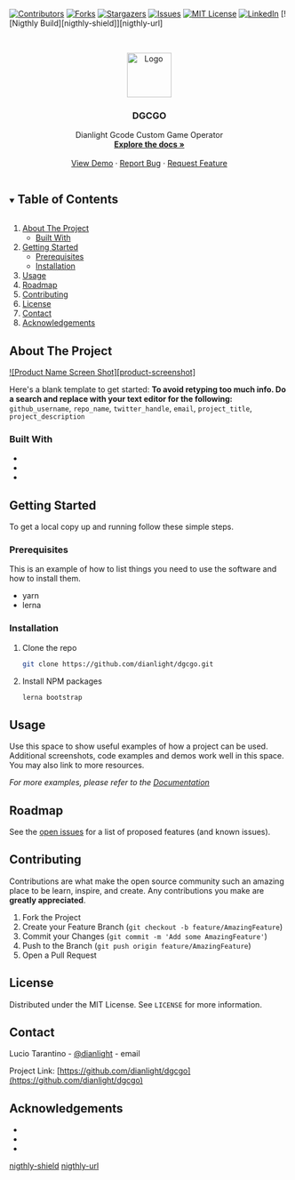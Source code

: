 <!-- PROJECT SHIELDS -->
<!--
*** I'm using markdown "reference style" links for readability.
*** Reference links are enclosed in brackets [ ] instead of parentheses ( ).
*** See the bottom of this document for the declaration of the reference variables
*** for contributors-url, forks-url, etc. This is an optional, concise syntax you may use.
*** https://www.markdownguide.org/basic-syntax/#reference-style-links
-->
[![Contributors][contributors-shield]][contributors-url]
[![Forks][forks-shield]][forks-url]
[![Stargazers][stars-shield]][stars-url]
[![Issues][issues-shield]][issues-url]
[![MIT License][license-shield]][license-url]
[![LinkedIn][linkedin-shield]][linkedin-url]
[![Nigthly Build][nigthly-shield]][nigthly-url]



<!-- PROJECT LOGO -->
<br />
<p align="center">
  <a href="https://github.com/dianlight/dgcgo">
    <img src="images/logo.png" alt="Logo" width="80" height="80">
  </a>

  <h3 align="center">DGCGO</h3>

  <p align="center">
    Dianlight Gcode Custom Game Operator
    <br />
    <a href="https://github.com/dianlight/dgcgo"><strong>Explore the docs »</strong></a>
    <br />
    <br />
    <a href="https://github.com/dianlight/dgcgo">View Demo</a>
    ·
    <a href="https://github.com/dianlight/dgcgo/issues">Report Bug</a>
    ·
    <a href="https://github.com/dianlight/dgcgo/issues">Request Feature</a>
  </p>
</p>



<!-- TABLE OF CONTENTS -->
<details open="open">
  <summary><h2 style="display: inline-block">Table of Contents</h2></summary>
  <ol>
    <li>
      <a href="#about-the-project">About The Project</a>
      <ul>
        <li><a href="#built-with">Built With</a></li>
      </ul>
    </li>
    <li>
      <a href="#getting-started">Getting Started</a>
      <ul>
        <li><a href="#prerequisites">Prerequisites</a></li>
        <li><a href="#installation">Installation</a></li>
      </ul>
    </li>
    <li><a href="#usage">Usage</a></li>
    <li><a href="#roadmap">Roadmap</a></li>
    <li><a href="#contributing">Contributing</a></li>
    <li><a href="#license">License</a></li>
    <li><a href="#contact">Contact</a></li>
    <li><a href="#acknowledgements">Acknowledgements</a></li>
  </ol>
</details>



<!-- ABOUT THE PROJECT -->
## About The Project

[![Product Name Screen Shot][product-screenshot]](https://example.com)

Here's a blank template to get started:
**To avoid retyping too much info. Do a search and replace with your text editor for the following:**
`github_username`, `repo_name`, `twitter_handle`, `email`, `project_title`, `project_description`


### Built With

* []()
* []()
* []()



<!-- GETTING STARTED -->
## Getting Started

To get a local copy up and running follow these simple steps.

### Prerequisites

This is an example of how to list things you need to use the software and how to install them.
* yarn
* lerna

### Installation

1. Clone the repo
   ```sh
   git clone https://github.com/dianlight/dgcgo.git
   ```
2. Install NPM packages
   ```sh
   lerna bootstrap
   ```



<!-- USAGE EXAMPLES -->
## Usage

Use this space to show useful examples of how a project can be used. Additional screenshots, code examples and demos work well in this space. You may also link to more resources.

_For more examples, please refer to the [Documentation](https://example.com)_



<!-- ROADMAP -->
## Roadmap

See the [open issues](https://github.com/dianlight/dgcgo/issues) for a list of proposed features (and known issues).



<!-- CONTRIBUTING -->
## Contributing

Contributions are what make the open source community such an amazing place to be learn, inspire, and create. Any contributions you make are **greatly appreciated**.

1. Fork the Project
2. Create your Feature Branch (`git checkout -b feature/AmazingFeature`)
3. Commit your Changes (`git commit -m 'Add some AmazingFeature'`)
4. Push to the Branch (`git push origin feature/AmazingFeature`)
5. Open a Pull Request



<!-- LICENSE -->
## License

Distributed under the MIT License. See `LICENSE` for more information.



<!-- CONTACT -->
## Contact

Lucio Tarantino - [@dianlight](https://twitter.com/dianlight) - email

Project Link: [https://github.com/dianlight/dgcgo](https://github.com/dianlight/dgcgo)



<!-- ACKNOWLEDGEMENTS -->
## Acknowledgements

* []()
* []()
* []()





<!-- MARKDOWN LINKS & IMAGES -->
<!-- https://www.markdownguide.org/basic-syntax/#reference-style-links -->
[contributors-shield]: https://img.shields.io/github/contributors/dianlight/dgcgo.svg?style=for-the-badge
[contributors-url]: https://github.com/dianlight/dgcgo/graphs/contributors
[forks-shield]: https://img.shields.io/github/forks/dianlight/repo.svg?style=for-the-badge
[forks-url]: https://github.com/dianlight/dgcgo/network/members
[stars-shield]: https://img.shields.io/github/stars/dianlight/dgcgo.svg?style=for-the-badge
[stars-url]: https://github.com/dianlight/dgcgo/stargazers
[issues-shield]: https://img.shields.io/github/issues/dianlight/dgcgo.svg?style=for-the-badge
[issues-url]: https://github.com/dianlight/dgcgo/issues
[license-shield]: https://img.shields.io/github/license/dianlight/dgcgo.svg?style=for-the-badge
[license-url]: https://github.com/dianlight/dgcgo/blob/master/LICENSE.txt
[linkedin-shield]: https://img.shields.io/badge/-LinkedIn-black.svg?style=for-the-badge&logo=linkedin&colorB=555
[linkedin-url]: https://linkedin.com/in/lucio-tarantino-8ab9a3
[nigthly-shield](https://github.com/dianlight/dgcgo/actions/workflows/ci.yml/badge.svg)
[nigthly-url](https://github.com/dianlight/dgcgo/actions)
